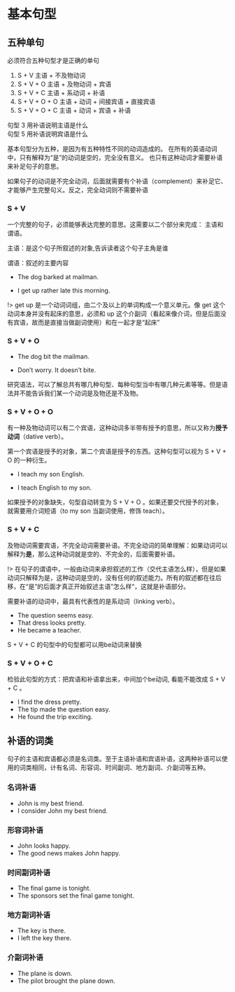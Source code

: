# 基本句型

## 五种单句

必须符合五种句型才是正确的单句

1. S + V    主语 + 不及物动词
2. S + V + O    主语 + 及物动词 + 宾语
3. S + V + C    主语 + 系动词 + 补语
4. S + V + O + O    主语 + 动词 + 间接宾语 + 直接宾语
5. S + V + O + C    主语 + 动词 + 宾语 + 补语

句型 3 用补语说明主语是什么  
句型 5 用补语说明宾语是什么  

基本句型分为五种，是因为有五种特性不同的动词造成的。
在所有的英语动词中，只有解释为“是”的动词是空的，完全没有意义。
也只有这种动词才需要补语来补足句子的意思。

如果句子的动词是不完全动词，后面就需要有个补语（complement）来补足它、才能够产生完整句义。反之，完全动词则不需要补语

### S + V



一个完整的句子，必须能够表达完整的意思。这需要以二个部分来完成： 主语和谓语。

主语：是这个句子所叙述的对象,告诉读者这个句子主角是谁

谓语：叙述的主要内容



* The dog barked at mailman. 

- I get up rather late this morning.  

!> get up 是一个动词词组，由二个及以上的单词构成一个意义单元。像 get 这个动词本身并没有起床的意思，必须和
up 这个介副词（看起来像介词，但是后面没有宾语，故而是直接当做副词使用）和在一起才是“起床”



### S + V + O

* The dog bit the mailman.

* Don’t worry.  It doesn’t bite.

研究语法，可以了解总共有哪几种句型、每种句型当中有哪几种元素等等。但是语法并不能告诉我们某一个动词是及物还是不及物。



### S + V + O + O

有一种及物动词可以有二个宾语，这种动词多半带有授予的意思，所以又称为**授予动词**（dative verb）。

第一个宾语是授予的对象，第二个宾语是授予的东西。这种句型可以视为 S + V + O 的一种衍生。

* I teach my son English.

* I teach English to my son.

如果授予的对象缺失，句型自动转变为 S + V + O 。如果还要交代授予的对象，就需要用介词短语（to my son 当副词使用，修饰 teach）。



### S + V + C

及物动词需要宾语，不完全动词需要补语。不完全动词的简单理解：如果动词可以解释为**是**，那么这种动词就是空的、不完全的，后面需要补语。

!> 在句子的谓语中，一般由动词来承担叙述的工作（交代主语怎么样），但是如果动词只解释为是，这种动词是空的，没有任何的叙述能力。所有的叙述都在往后移，在“是”的后面才真正开始叙述主语”怎么样“，这就是补语部分。



需要补语的动词中，最具有代表性的是系动词（linking verb）。

* The question seems easy.
* That dress looks pretty.
* He became a teacher.

S + V + C 的句型中的句型都可以用be动词来替换



### S + V + O + C

检验此句型的方式：把宾语和补语拿出来，中间加个be动词, 看能不能改成 S + V + C 。

* I find the dress pretty.
* The tip made the question easy.
* He found the trip exciting.



## 补语的词类

句子的主语和宾语都必须是名词类。至于主语补语和宾语补语，这两种补语可以使用的词类相同，计有名词、形容词、时间副词、地方副词、介副词等五种。



### 名词补语

*  John is my best friend.
* I consider John my best friend.



### 形容词补语

* John looks happy.
* The good news makes John happy.



### 时间副词补语

* The final game is tonight.
* The sponsors set the final game tonight.



### 地方副词补语

* The key is there.
* I left the key there.



### 介副词补语

* The plane is down.
* The pilot brought the plane down.



